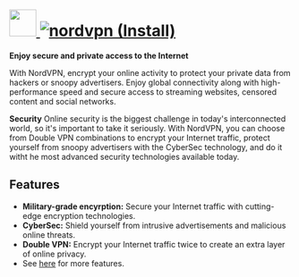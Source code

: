 # [<img src="" height="48" width="48" /> ![nordvpn (Install)](https://img.shields.io/chocolatey/v/nordvpn.svg?label=nordvpn%20(Install)&style=for-the-badge)](https://chocolatey.org/packages/nordvpn)

**Enjoy secure and private access to the Internet**

With NordVPN, encrypt your online activity to protect your private data from hackers or snoopy advertisers. Enjoy global connectivity along with high-performance speed and secure access to streaming websites, censored content and social networks.

**Security**
Online security is the biggest challenge in today's interconnected world, so it's important to take it seriously. With NordVPN, you can choose from Double VPN combinations to encrypt your Internet traffic, protect yourself from snoopy advertisers with the CyberSec technology, and do it witht he most advanced security technologies available today.

## Features
- **Military-grade encyrption:** Secure your Internet traffic with cutting-edge encryption technologies.
- **CyberSec:** Shield yourself from intrusive advertisements and malicious online threats.
- **Double VPN:** Encrypt your Internet traffic twice to create an extra layer of online privacy.
- See [here](https://nordvpn.com/features/) for more features.

